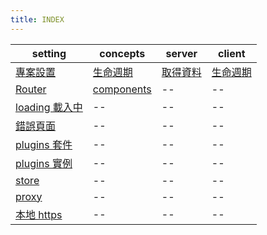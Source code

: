 ```yaml
---
title: INDEX
---
```


| setting                             | concepts                      | server                 | client       |
| ----------------------------------- | ----------------------------- | ---------------------- | ------------ |
| [專案設置](./setting.md)            | [生命週期](./lifecycle.md)    | [取得資料](./async.md) | [生命週期]() |
| [Router](./router.md)               | [components](./components.md) | --                     | --           |
| [loading 載入中](./loading.md)      | --                            | --                     | --           |
| [錯誤頁面](./error.md)              | --                            | --                     | --           |
| [plugins 套件](./plugins.md)        | --                            | --                     | --           |
| [plugins 實例](./pluginsExample.md) | --                            | --                     | --           |
| [store](./store.md)                 | --                            | --                     | --           |
| [proxy](./proxy.md)                 | --                            | --                     | --           |
| [本地 https](./https.md)            | --                            | --                     | --           |
